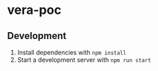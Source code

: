 # vera-poc

## Development

1. Install dependencies with `npm install`
2. Start a development server with `npm run start`